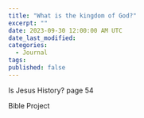 ```yaml
---
title: "What is the kingdom of God?"
excerpt: ""
date: 2023-09-30 12:00:00 AM UTC
date_last_modified: 
categories:
  - Journal
tags: 
published: false
---
```


Is Jesus History? page 54

Bible Project


